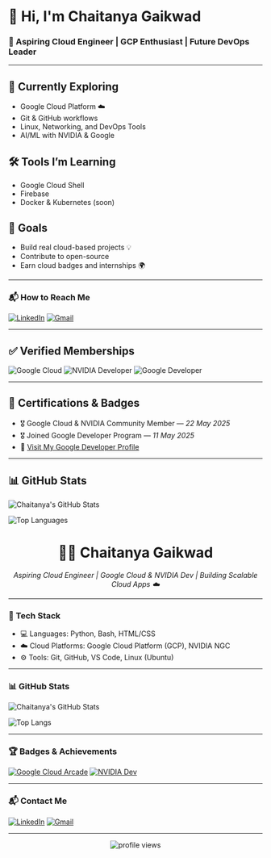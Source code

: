 
# 👋 Hi, I'm Chaitanya Gaikwad

### 🚀 Aspiring Cloud Engineer | GCP Enthusiast | Future DevOps Leader

---

## 🌱 Currently Exploring
- Google Cloud Platform ☁️
- Git & GitHub workflows
- Linux, Networking, and DevOps Tools
- AI/ML with NVIDIA & Google

## 🛠️ Tools I’m Learning
- Google Cloud Shell
- Firebase
- Docker & Kubernetes (soon)

## 🎯 Goals
- Build real cloud-based projects 💡
- Contribute to open-source
- Earn cloud badges and internships 🌍

---
### 📬 How to Reach Me

[![LinkedIn](https://img.shields.io/badge/-LinkedIn-0A66C2?style=flat&logo=linkedin&logoColor=white)](https://www.linkedin.com/in/chaitanyagaikwad26)
[![Gmail](https://img.shields.io/badge/-Gmail-D14836?style=flat&logo=gmail&logoColor=white)](mailto:cg9838362@gmail.com)

---

## ✅ Verified Memberships  
![Google Cloud](https://img.shields.io/badge/Google_Cloud-Verified-blue?logo=googlecloud&style=for-the-badge)
![NVIDIA Developer](https://img.shields.io/badge/NVIDIA-Developer-green?logo=nvidia&style=for-the-badge)
![Google Developer](https://img.shields.io/badge/Google-Developer-blue?logo=google&style=for-the-badge)

---

## 🏅 Certifications & Badges  
- 🎖️ Google Cloud & NVIDIA Community Member — *22 May 2025*  
- 🎖️ Joined Google Developer Program — *11 May 2025*  
- 🔗 [Visit My Google Developer Profile](#)

---

## 📊 GitHub Stats

![Chaitanya's GitHub Stats](https://github-readme-stats.vercel.app/api?username=chaitanya-cloud26&show_icons=true&theme=tokyonight)

![Top Languages](https://github-readme-stats.vercel.app/api/top-langs/?username=chaitanya-cloud26&layout=compact&theme=tokyonight)



<h1 align="center">👨‍💻 Chaitanya Gaikwad</h1>
<p align="center">
  <i>Aspiring Cloud Engineer | Google Cloud & NVIDIA Dev | Building Scalable Cloud Apps ☁️</i>
</p>

---

### 🧠 Tech Stack

- 💻 Languages: Python, Bash, HTML/CSS
- ☁️ Cloud Platforms: Google Cloud Platform (GCP), NVIDIA NGC
- ⚙️ Tools: Git, GitHub, VS Code, Linux (Ubuntu)

---

### 📊 GitHub Stats

![Chaitanya's GitHub Stats](https://github-readme-stats.vercel.app/api?username=chaitanya-cloud26&show_icons=true&theme=radical)

![Top Langs](https://github-readme-stats.vercel.app/api/top-langs/?username=chaitanya-cloud26&layout=compact&theme=radical)

---

### 🏆 Badges & Achievements

[![Google Cloud Arcade](https://img.shields.io/badge/Google_Cloud-Arcade_Champion-FBC02D?style=for-the-badge&logo=googlecloud&logoColor=white)](https://www.cloudskillsboost.google)
[![NVIDIA Dev](https://img.shields.io/badge/NVIDIA-Developer-76B900?style=for-the-badge&logo=nvidia&logoColor=white)](https://developer.nvidia.com)

---

### 📬 Contact Me

[![LinkedIn](https://img.shields.io/badge/-LinkedIn-0A66C2?style=flat&logo=linkedin&logoColor=white)](https://www.linkedin.com/in/chaitanyagaikwad26)
[![Gmail](https://img.shields.io/badge/-Gmail-D14836?style=flat&logo=gmail&logoColor=white)](mailto:cg9838362@gmail.com)

---

<p align="center">
  <img src="https://komarev.com/ghpvc/?username=chaitanya-cloud26&label=Profile%20Views&color=brightgreen&style=flat" alt="profile views"/>
</p>
